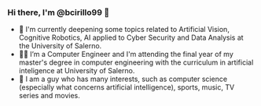 ### Hi there, I'm @bcirillo99 👋
- 🔭 I'm currently deepening some topics related to Artificial Vision, Cognitive Robotics, AI applied to Cyber Security and Data Analysis at the University of Salerno.
- 👨‍🎓 I’m a Computer Engineer and I'm attending the final year of my master's degree in computer engineering with the curriculum in artificial inteligence at University of Salerno.
- 👀 I am a guy who has many interests, such as computer science (especially what concerns artificial intelligence), sports, music, TV series and movies.

<!--
**bcirillo99/bcirillo99** is a ✨ _special_ ✨ repository because its `README.md` (this file) appears on your GitHub profile.

Here are some ideas to get you started:

- 🔭 I’m currently working on ...
- 🌱 I’m currently learning ...
- 👯 I’m looking to collaborate on ...
- 🤔 I’m looking for help with ...
- 💬 Ask me about ...
- 📫 How to reach me: ...
- 😄 Pronouns: ...
- ⚡ Fun fact: ...
-->
